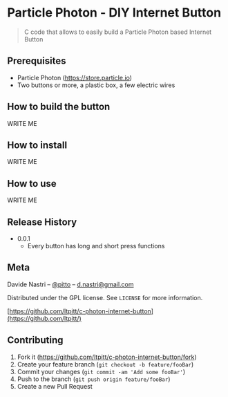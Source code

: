 # Particle Photon - DIY Internet Button
> C code that allows to easily build a Particle Photon based Internet Button

## Prerequisites

- Particle Photon (https://store.particle.io)
- Two buttons or more, a plastic box, a few electric wires    

## How to build the button  
WRITE ME

## How to install
WRITE ME

## How to use
WRITE ME

## Release History

* 0.0.1
    * Every button has long and short press functions

## Meta

Davide Nastri – [@pitto](https://twitter.com/pitto) – d.nastri@gmail.com

Distributed under the GPL license. See ``LICENSE`` for more information.

[https://github.com/ltpitt/c-photon-internet-button](https://github.com/ltpitt/)

## Contributing

1. Fork it (<https://github.com/ltpitt/c-photon-internet-button/fork>)
2. Create your feature branch (`git checkout -b feature/fooBar`)
3. Commit your changes (`git commit -am 'Add some fooBar'`)
4. Push to the branch (`git push origin feature/fooBar`)
5. Create a new Pull Request
